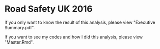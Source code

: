 # Road Safety UK 2016

If you only want to know the result of this analysis, please view "Executive Summary.pdf".

If you want to see my codes and how I did this analysis, please view "Master.Rmd".
